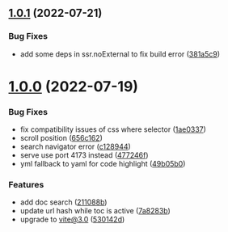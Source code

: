 

## [1.0.1](https://github.com/Codpoe/pressify/compare/1.0.0...1.0.1) (2022-07-21)


### Bug Fixes

* add some deps in ssr.noExternal to fix build error ([381a5c9](https://github.com/Codpoe/pressify/commit/381a5c9661563ea9e639df6d9c8e21d22710c620))

# [1.0.0](https://github.com/Codpoe/pressify/compare/0.1.7...1.0.0) (2022-07-19)


### Bug Fixes

* fix compatibility issues of css where selector ([1ae0337](https://github.com/Codpoe/pressify/commit/1ae033745397a1b52a0aa4c99c8de5f7e3b6048b))
* scroll position ([656c162](https://github.com/Codpoe/pressify/commit/656c162411eb07d62ddc7e52d9c528314f7387d4))
* search navigator error ([c128944](https://github.com/Codpoe/pressify/commit/c12894455560d1af5a924593399b6bfd3d831a08))
* serve use port 4173 instead ([477246f](https://github.com/Codpoe/pressify/commit/477246ff2337c62fbcb467f1b9d74348e61ebfab))
* yml fallback to yaml for code highlight ([49b05b0](https://github.com/Codpoe/pressify/commit/49b05b0bb736ea6bcca3941cdf3c73d7db1636e2))


### Features

* add doc search ([211088b](https://github.com/Codpoe/pressify/commit/211088b0f909eb92ace7f90910d2407d1fcf48bd))
* update url hash while toc is active ([7a8283b](https://github.com/Codpoe/pressify/commit/7a8283b87e69ba6f7e1075c3516f29a452e3d044))
* upgrade to vite@3.0 ([530142d](https://github.com/Codpoe/pressify/commit/530142dc1626bfa3db99e2c6852c89cfc2e94552))